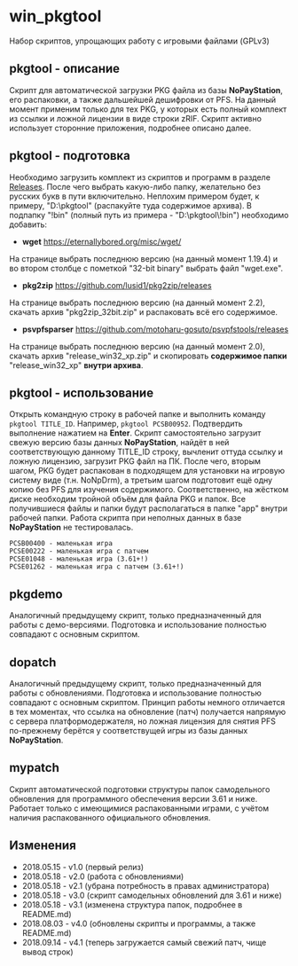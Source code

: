# win_pkgtool
Набор скриптов, упрощающих работу с игровыми файлами (GPLv3)

## pkgtool - описание
Скрипт для автоматической загрузки PKG файла из базы **NoPayStation**, его распаковки,
а также дальшейшей дешифровки от PFS.
На данный момент применим только для тех PKG, у которых есть полный комплект из
ссылки и ложной лицензии в виде строки zRIF.
Скрипт активно использует сторонние приложения, подробнее описано далее.

## pkgtool - подготовка
Необходимо загрузить комплект из скриптов и программ в разделе [Releases](https://github.com/Yoti/win_pkgtool/releases/latest).
После чего выбрать какую-либо папку, желательно без русских букв в пути включительно.
Неплохим примером будет, к примеру, "D:\pkgtool" (распакуйте туда содержимое архива).
В подпапку "!bin" (полный путь из примера - "D:\pkgtool\\!bin") необходимо добавить:
* **wget** https://eternallybored.org/misc/wget/

На странице выбрать последнюю версию (на данный момент 1.19.4) и во втором столбце
с пометкой "32-bit binary" выбрать файл "wget.exe".
* **pkg2zip** https://github.com/lusid1/pkg2zip/releases

На странице выбрать последнюю версию (на данный момент 2.2), скачать архив
"pkg2zip_32bit.zip" и распаковать всё его содержимое.
* **psvpfsparser** https://github.com/motoharu-gosuto/psvpfstools/releases

На странице выбрать последнюю версию (на данный момент 2.0), скачать архив
"release_win32_xp.zip" и скопировать **содержимое папки** "release_win32_xp"
**внутри архива**.

## pkgtool - использование
Открыть командную строку в рабочей папке и выполнить команду `pkgtool TITLE_ID`.
Например, `pkgtool PCSB00952`. Подтвердить выполнение нажатием на **Enter**.
Скрипт самостоятельно загрузит свежую версию базы данных **NoPayStation**,
найдёт в ней соответствующую данному TITLE_ID строку, вычленит оттуда ссылку и
ложную лицензию, загрузит PKG файл на ПК. После чего, вторым шагом, PKG будет
распакован в подходящем для установки на игровую систему виде (т.н. NoNpDrm),
а третьим шагом подготовит ещё одну копию без PFS для изучения содержимого.
Соответственно, на жёстком диске необходим тройной объём для файла PKG и папок.
Все получившиеся файлы и папки будут располагаться в папке "app" внутри рабочей
папки. Работа скрипта при неполных данных в базе **NoPayStation** не тестировалась.
```
PCSB00400 - маленькая игра
PCSE00222 - маленькая игра с патчем
PCSE01048 - маленькая игра (3.61+!)
PCSE01262 - маленькая игра с патчем (3.61+!)
```

## pkgdemo
Аналогичный предыдущему скрипт, только предназначенный для работы с демо-версиями.
Подготовка и использование полностью совпадают с основным скриптом.

## dopatch
Аналогичный предыдущему скрипт, только предназначенный для работы с обновлениями.
Подготовка и использование полностью совпадают с основным скриптом.
Принцип работы немного отличается в тех моментах, что ссылка на обновление (патч)
получается напрямую с сервера платформодержателя, но ложная лицензия для снятия PFS
по-прежнему берётся у соответствущей игры из базы данных **NoPayStation**.

## mypatch
Скрипт автоматической подготовки структуры папок самодельного обновления
для программного обеспечения версии 3.61 и ниже. Работает только с имеющимися
распакованными играми, с учётом наличия распакованного официального обновления.

## Изменения
* 2018.05.15 - v1.0 (первый релиз)
* 2018.05.18 - v2.0 (работа с обновлениями)
* 2018.05.18 - v2.1 (убрана потребность в правах администратора)
* 2018.05.18 - v3.0 (скрипт самодельных обновлений для 3.61 и ниже)
* 2018.05.18 - v3.1 (изменена структура папок, подробнее в README.md)
* 2018.08.03 - v4.0 (обновлены скрипты и программы, а также README.md)
* 2018.09.14 - v4.1 (теперь загружается самый свежий патч, чище вывод строк)
